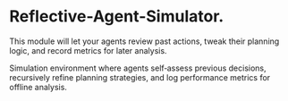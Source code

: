 # Reflective-Agent-Simulator.
This module will let your agents review past actions, tweak their planning logic, and record metrics for later analysis.

Simulation environment where agents self‑assess previous decisions, recursively refine planning strategies, and log performance metrics for offline analysis.


